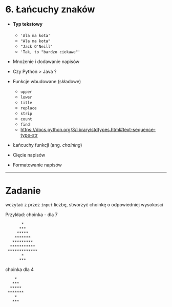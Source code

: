 # 6. Łańcuchy znaków

  - #### Typ tekstowy
    - `'Ala ma kota'`
    - `"Ala ma kota"` 
    - `"Jack O'Neill"`
    - `'Tak, to "bardzo ciekawe"'`
  - Mnożenie i dodawanie napisów
  - Czy Python > Java ?
  - Funkcje wbudowane (składowe)
    - `upper`
    - `lower`
    - `title`
    - `replace`
    - `strip`
    - `count`
    - `find`
    - https://docs.python.org/3/library/stdtypes.html#text-sequence-type-str
  - Łańcuchy funkcji (ang. *chaining*)

  - Cięcie napisów
  - Formatowanie napisów
---

# Zadanie

wczytać z przez `input` liczbę, stworzyć choinkę o odpowiedniej wysokosci

Przykład:
choinka - dla 7

           *
          ***
         *****
        *******
       *********
      ***********
     *************
           *
          ***


choinka dla 4
        
        *
       *** 
      *****
     *******
        *
       ***
